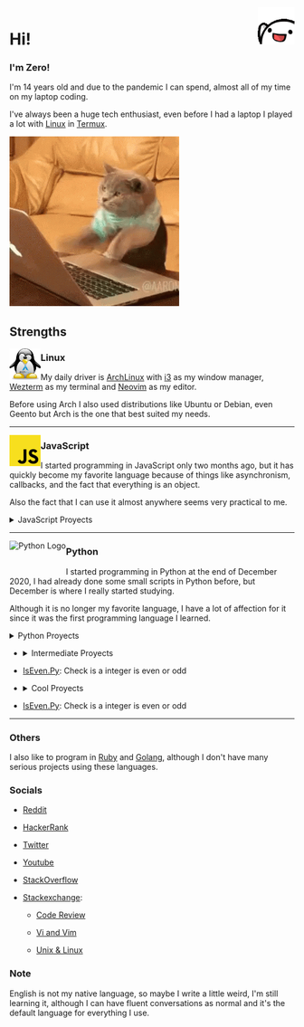 <img src="./assets/about/wave.gif" alt="hi!" height="65" align="right">

# Hi!

### I'm Zero!

I'm 14 years old and due to the pandemic I can spend,
almost all of my time on my laptop coding.

I've always been a huge tech enthusiast, even before I had a laptop I played
a lot with [Linux](https://github.com/UltiRequiem/dotfiles) in [Termux](https://github.com/termux/termux-app).

![Me coding](./assets/about/coding.gif)

## Strengths

<img src="./assets/about/arch_pinguin.png" alt="Archlinux Icon" height="55" align=left>

### Linux

My daily driver is [ArchLinux](https://archlinux.org/) with
[i3](https://github.com/UltiRequiem/dotfiles/blob/main/config/i3/config)
as my window manager, [Wezterm](https://github.com/wez/wezterm) as my terminal and
[Neovim](https://github.com/UltiRequiem/neovim) as my editor.

Before using Arch I also used distributions like Ubuntu or Debian,
even Geento but Arch is the one that best suited my needs.

---

<img src="./assets/about/js_logo.png" alt="JavaScript Logo" height="55" align="left">

### JavaScript

I started programming in JavaScript only two months ago,
but it has quickly become my favorite language because of things like asynchronism,
callbacks, and the fact that everything is an object.

Also the fact that I can use it almost anywhere seems very practical to me.

<details>
 <summary>JavaScript Proyects</summary>
</details>

---

<img src="./assets/about/python_logo.ico" alt="Python Logo" height="55" align="left">

### Python

I started programming in Python at the end of December 2020,
I had already done some small scripts in Python before,
but December is where I really started studying.

Although it is no longer my favorite language,
I have a lot of affection for it since it was the first programming language I learned.

<details>
 <summary> Python Proyects</summary>

- <details>

  <summary>Easy Proyects</summary>

- [IsEven.Py](https://github.com/UltiRequiem/isEven.py): Check is a integer is even or odd

 </details>

- <details>

  <summary>Intermediate Proyects</summary>

- [IsEven.Py](https://github.com/UltiRequiem/isEven.py): Check is a integer is even or odd

</details>

- <details>

  <summary>Cool Proyects</summary>

- [IsEven.Py](https://github.com/UltiRequiem/isEven.py): Check is a integer is even or odd

</details>

</details>

---

### Others

I also like to program in [Ruby](https://github.com/UltiRequiem/daily-ruby-practice)
and [Golang](https://github.com/UltiRequiem/daily-go-practice),
although I don't have many serious projects using these languages.

### Socials

- [Reddit](https://www.reddit.com/u/UltiRequiem)

- [HackerRank](https://hackerrank.com/Ultirequiem)

- [Twitter](https://twitter.com/UltiRequiem)

- [Youtube](https://youtube.com/UltiRequiem)

- [StackOverflow](https://stackoverflow.com/users/14720975)

- [Stackexchange](https://stackexchange.com):

  - [Code Review](https://codereview.stackexchange.com/users/242958)

  - [Vi and Vim](https://vi.stackexchange.com/users/33268)

  - [Unix & Linux](https://unix.stackexchange.com/users/453042)

### Note

English is not my native language, so maybe I write a little weird,
I'm still learning it, although I can have fluent conversations as normal
and it's the default language for everything I use.
